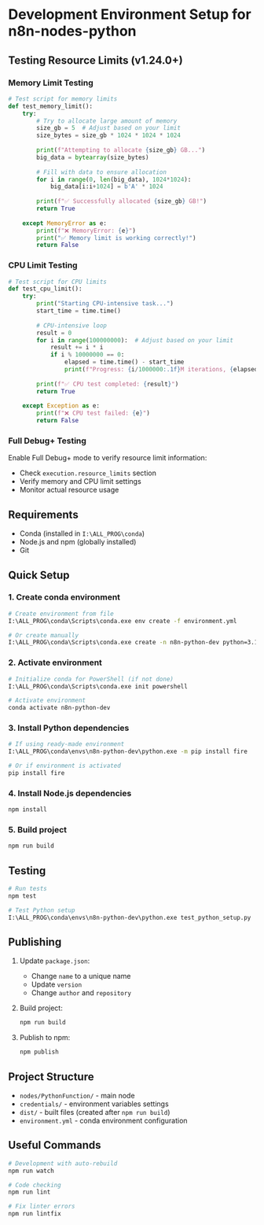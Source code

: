 # Development Environment Setup for n8n-nodes-python

## Testing Resource Limits (v1.24.0+)

### Memory Limit Testing
```python
# Test script for memory limits
def test_memory_limit():
    try:
        # Try to allocate large amount of memory
        size_gb = 5  # Adjust based on your limit
        size_bytes = size_gb * 1024 * 1024 * 1024
        
        print(f"Attempting to allocate {size_gb} GB...")
        big_data = bytearray(size_bytes)
        
        # Fill with data to ensure allocation
        for i in range(0, len(big_data), 1024*1024):
            big_data[i:i+1024] = b'A' * 1024
        
        print(f"✅ Successfully allocated {size_gb} GB!")
        return True
        
    except MemoryError as e:
        print(f"❌ MemoryError: {e}")
        print("✅ Memory limit is working correctly!")
        return False
```

### CPU Limit Testing
```python
# Test script for CPU limits
def test_cpu_limit():
    try:
        print("Starting CPU-intensive task...")
        start_time = time.time()
        
        # CPU-intensive loop
        result = 0
        for i in range(100000000):  # Adjust based on your limit
            result += i * i
            if i % 10000000 == 0:
                elapsed = time.time() - start_time
                print(f"Progress: {i/1000000:.1f}M iterations, {elapsed:.1f}s elapsed")
        
        print(f"✅ CPU test completed: {result}")
        return True
        
    except Exception as e:
        print(f"❌ CPU test failed: {e}")
        return False
```

### Full Debug+ Testing
Enable Full Debug+ mode to verify resource limit information:
- Check `execution.resource_limits` section
- Verify memory and CPU limit settings
- Monitor actual resource usage

## Requirements

- Conda (installed in `I:\ALL_PROG\conda`)
- Node.js and npm (globally installed)
- Git

## Quick Setup

### 1. Create conda environment

```bash
# Create environment from file
I:\ALL_PROG\conda\Scripts\conda.exe env create -f environment.yml

# Or create manually
I:\ALL_PROG\conda\Scripts\conda.exe create -n n8n-python-dev python=3.10 pip -y
```

### 2. Activate environment

```bash
# Initialize conda for PowerShell (if not done)
I:\ALL_PROG\conda\Scripts\conda.exe init powershell

# Activate environment
conda activate n8n-python-dev
```

### 3. Install Python dependencies

```bash
# If using ready-made environment
I:\ALL_PROG\conda\envs\n8n-python-dev\python.exe -m pip install fire

# Or if environment is activated
pip install fire
```

### 4. Install Node.js dependencies

```bash
npm install
```

### 5. Build project

```bash
npm run build
```

## Testing

```bash
# Run tests
npm test

# Test Python setup
I:\ALL_PROG\conda\envs\n8n-python-dev\python.exe test_python_setup.py
```

## Publishing

1. Update `package.json`:
   - Change `name` to a unique name
   - Update `version`
   - Change `author` and `repository`

2. Build project:
   ```bash
   npm run build
   ```

3. Publish to npm:
   ```bash
   npm publish
   ```

## Project Structure

- `nodes/PythonFunction/` - main node
- `credentials/` - environment variables settings
- `dist/` - built files (created after `npm run build`)
- `environment.yml` - conda environment configuration

## Useful Commands

```bash
# Development with auto-rebuild
npm run watch

# Code checking
npm run lint

# Fix linter errors
npm run lintfix
``` 